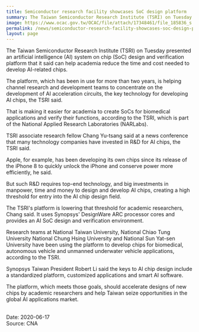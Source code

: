 ```yaml
---
title: Semiconductor research facility showcases SoC design platform
summary: The Taiwan Semiconductor Research Institute (TSRI) on Tuesday presented an artificial intelligence (AI) system on chip (SoC) design and verification platform that it said can help academia reduce the time and cost needed to develop AI-related chips.
image: https://www.ocac.gov.tw/OCAC/file/attach/17348461/file_185836_s.jpg
permalink: /news/semiconductor-research-facility-showcases-soc-design-platform/
layout: page
---
```

The Taiwan Semiconductor Research Institute (TSRI) on Tuesday presented an artificial intelligence (AI) system on chip (SoC) design and verification platform that it said can help academia reduce the time and cost needed to develop AI-related chips.

The platform, which has been in use for more than two years, is helping channel research and development teams to concentrate on the development of AI acceleration circuits, the key technology for developing AI chips, the TSRI said.

That is making it easier for academia to create SoCs for biomedical applications and verify their functions, according to the TSRI, which is part of the National Applied Research Laboratories (NARLabs).

TSRI associate research fellow Chang Yu-tsang said at a news conference that many technology companies have invested in R&D for AI chips, the TSRI said.

Apple, for example, has been developing its own chips since its release of the iPhone 8 to quickly unlock the iPhone and conserve power more efficiently, he said.

But such R&D requires top-end technology, and big investments in manpower, time and money to design and develop AI chips, creating a high threshold for entry into the AI chip design field.

The TSRI's platform is lowering that threshold for academic researchers, Chang said. It uses Synopsys' DesignWare ARC processor cores and provides an AI SoC design and verification environment.

Research teams at National Taiwan University, National Chiao Tung University National Chung Hsing University and National Sun Yat-sen University have been using the platform to develop chips for biomedical, autonomous vehicle and unmanned underwater vehicle applications, according to the TSRI.

Synopsys Taiwan President Robert Li said the keys to AI chip design include a standardized platform, customized applications and smart AI software.

The platform, which meets those goals, should accelerate designs of new chips by academic researchers and help Taiwan seize opportunities in the global AI applications market.

<br/>
Date: 2020-06-17
<br/>
Source: CNA
